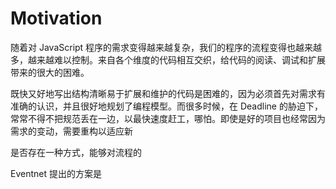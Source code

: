 # Motivation

随着对 JavaScript 程序的需求变得越来越复杂，我们的程序的流程变得也越来越多，越来越难以控制。来自各个维度的代码相互交织，给代码的阅读、调试和扩展带来的很大的困难。

既快又好地写出结构清晰易于扩展和维护的代码是困难的，因为必须首先对需求有准确的认识，并且很好地规划了编程模型。而很多时候，在 Deadline 的胁迫下，常常不得不把规范丢在一边，以最快速度赶工，哪怕。即使是好的项目也经常因为需求的变动，需要重构以适应新

是否存在一种方式，能够对流程的

Eventnet 提出的方案是